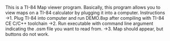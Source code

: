 This is a TI-84 Map viewer program. Basically, this program allows you to view maps on a TI-84 calculator by plugging it into a computer.
Instructions
->1. Plug TI-84 into computer and run DEMO.8xp after compiling with TI-84 CE C/C++ toolchain
->2. Run executable with command line argument indicating the .osm file you want to read from.
->3. Map should appear, but buttons do not work.
